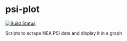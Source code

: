 psi-plot
========

[![Build Status](https://travis-ci.org/fonglh/psi-plot.svg?branch=master)](https://travis-ci.org/fonglh/psi-plot)

Scripts to scrape NEA PSI data and display it in a graph
